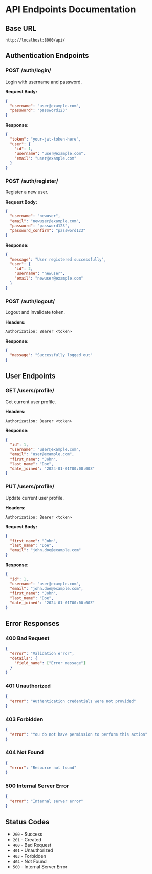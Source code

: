 # API Endpoints Documentation

## Base URL
```
http://localhost:8000/api/
```

## Authentication Endpoints

### POST /auth/login/
Login with username and password.

**Request Body:**
```json
{
  "username": "user@example.com",
  "password": "password123"
}
```

**Response:**
```json
{
  "token": "your-jwt-token-here",
  "user": {
    "id": 1,
    "username": "user@example.com",
    "email": "user@example.com"
  }
}
```

### POST /auth/register/
Register a new user.

**Request Body:**
```json
{
  "username": "newuser",
  "email": "newuser@example.com",
  "password": "password123",
  "password_confirm": "password123"
}
```

**Response:**
```json
{
  "message": "User registered successfully",
  "user": {
    "id": 2,
    "username": "newuser",
    "email": "newuser@example.com"
  }
}
```

### POST /auth/logout/
Logout and invalidate token.

**Headers:**
```
Authorization: Bearer <token>
```

**Response:**
```json
{
  "message": "Successfully logged out"
}
```

## User Endpoints

### GET /users/profile/
Get current user profile.

**Headers:**
```
Authorization: Bearer <token>
```

**Response:**
```json
{
  "id": 1,
  "username": "user@example.com",
  "email": "user@example.com",
  "first_name": "John",
  "last_name": "Doe",
  "date_joined": "2024-01-01T00:00:00Z"
}
```

### PUT /users/profile/
Update current user profile.

**Headers:**
```
Authorization: Bearer <token>
```

**Request Body:**
```json
{
  "first_name": "John",
  "last_name": "Doe",
  "email": "john.doe@example.com"
}
```

**Response:**
```json
{
  "id": 1,
  "username": "user@example.com",
  "email": "john.doe@example.com",
  "first_name": "John",
  "last_name": "Doe",
  "date_joined": "2024-01-01T00:00:00Z"
}
```

## Error Responses

### 400 Bad Request
```json
{
  "error": "Validation error",
  "details": {
    "field_name": ["Error message"]
  }
}
```

### 401 Unauthorized
```json
{
  "error": "Authentication credentials were not provided"
}
```

### 403 Forbidden
```json
{
  "error": "You do not have permission to perform this action"
}
```

### 404 Not Found
```json
{
  "error": "Resource not found"
}
```

### 500 Internal Server Error
```json
{
  "error": "Internal server error"
}
```

## Status Codes

- `200` - Success
- `201` - Created
- `400` - Bad Request
- `401` - Unauthorized
- `403` - Forbidden
- `404` - Not Found
- `500` - Internal Server Error
